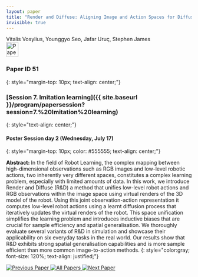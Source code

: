 ```yaml
---
layout: paper
title: "Render and Diffuse: Aligning Image and Action Spaces for Diffusion-based Behaviour Cloning"
invisible: true
---
```

<div class="paper-authors">
<div class="paper-author-box">
    <div class="paper-author-name">Vitalis Vosylius, Younggyo Seo, Jafar Uruç, Stephen James</div>
    <div class="paper-author-uni"></div>
</div>

</div><div class="paper-pdf">
                <div> <a href="https://enriquecoronadozu.github.io/rssproceedings2024/rss20/p051.pdf"><img src="{{ site.baseurl }}/images/paper_link.png" alt="Paper Website" width = "33"  height = "40"/></a> </div>
                </div>

### Paper ID 51
{: style="margin-top: 10px; text-align: center;"}

### [Session 7. Imitation learning]({{ site.baseurl }}/program/papersession?session=7.%20Imitation%20learning)
{: style="text-align: center;"}

#### Poster Session day 2 (Wednesday, July 17)
{: style="margin-top: 10px; color: #555555; text-align: center;"}

<b style="color: black;">Abstract: </b>In the field of Robot Learning, the complex mapping between high-dimensional observations such as RGB images and low-level robotic actions, two inherently very different spaces, constitutes a complex learning problem, especially with limited amounts of data. In this work, we introduce Render and Diffuse (R&D) a method that unifies low-level robot actions and RGB observations within the image space using virtual renders of the 3D model of the robot. Using this joint observation-action representation it computes low-level robot actions using a learnt diffusion process that iteratively updates the virtual renders of the robot. This space unification simplifies the learning problem and introduces inductive biases that are crucial for sample efficiency and spatial generalisation. We thoroughly evaluate several variants of R&D in simulation and showcase their applicability on six everyday tasks in the real world. Our results show that R&D exhibits strong spatial generalisation capabilities and is more sample efficient than more common image-to-action methods.
{: style="color:gray; font-size: 120%; text-align: justified;"}


<div class="paper-menu">
<a href="{{ site.baseurl }}/program/papers/050/"> <img src="{{ site.baseurl }}/images/previous_paper_icon.png" alt="Previous Paper" title="Previous Paper"/> </a>
<a href="{{ site.baseurl }}/program/papers"><img src="{{ site.baseurl }}/images/overview_icon.png" alt="All Papers" title="All Papers"/> </a>
<a href="{{ site.baseurl }}/program/papers/052/"> <img src="{{ site.baseurl }}/images/next_paper_icon.png" alt="Next Paper" title="Next Paper"/> </a>

</div>
